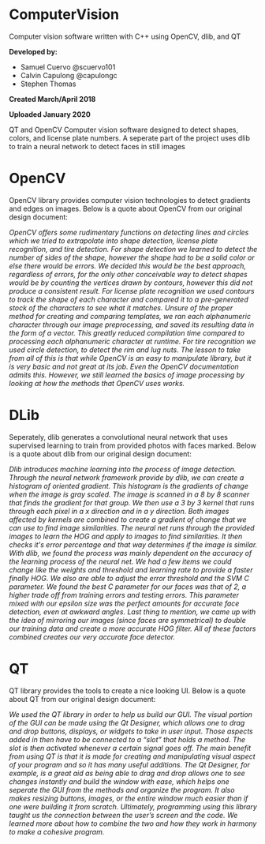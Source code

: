 # ComputerVision
Computer vision software written with C++ using OpenCV, dlib, and QT

**Developed by:**
* Samuel Cuervo @scuervo101
* Calvin Capulong @capulongc
* Stephen Thomas

**Created March/April 2018**

**Uploaded January 2020**

QT and OpenCV Computer vision software designed to detect shapes, colors, and license plate numbers.
A seperate part of the project uses dlib to train a neural network to detect faces in still images

# OpenCV
OpenCV library provides computer vision technologies to detect gradients and edges on images. Below is a quote about OpenCV from our original design document:

*OpenCV offers some rudimentary functions on detecting lines and circles which we tried to extrapolate into shape detection, license plate recognition, and tire detection. For shape detection we learned to detect the number of sides of the shape, however the shape had to be a solid color or else there would be errors. We decided this would be the best approach, regardless of errors, for the only other conceivable way to detect shapes would be by counting the vertices drawn by contours, however this did not produce a consistent result. For license plate recognition we used contours to track the shape of each character and compared it to a pre-generated stock of the characters to see what it matches. Unsure of the proper method for creating and comparing templates, we ran each alphanumeric character through our image preprocessing, and saved its resulting data in the form of a vector. This greatly reduced compilation time compared to processing each alphanumeric character at runtime. For tire recognition we used circle detection, to detect the rim and lug nuts. The lesson to take from all of this is that while OpenCV is an easy to manipulate library, but it is very basic and not great at its job. Even the OpenCV documentation admits this. However, we still learned the basics of image processing by looking at how the methods that OpenCV uses works.*

# DLib
Seperately, dlib generates a convolutional neural network that uses supervised learning to train from provided photos with faces marked. Below is a quote about dlib from our original design document:

*Dlib introduces machine learning into the process of image detection. Through the neural network framework provide by dlib, we can create a histogram of oriented gradient. This histogram is the gradients of change when the image is gray scaled. The image is scanned in a 8 by 8 scanner that finds the gradient for that group. We then use a 3 by 3 kernel that runs through each pixel in a x direction and in a y direction. Both images affected by kernels are combined to create a gradient of change that we can use to find image similarities. The neural net runs through the provided images to learn the HOG and apply to images to find similarities. It then checks it's error percentage and that way determines if the image is similar. With dlib, we found the process was mainly dependent on the accuracy of the learning process of the neural net. We had a few items we could change like the weights and threshold and learning rate to provide a faster finally HOG. We also are able to adjust the error threshold and the SVM C parameter. We found the best C parameter for our faces was that of 2, a higher trade off from training errors and testing errors. This parameter mixed with our epsilon size was the perfect amounts for accurate face detection, even at awkward angles. Last thing to mention, we came up with the idea of mirroring our images (since faces are symmetrical) to double our training data and create a more accurate HOG filter. All of these factors combined creates our very accurate face detector.*

# QT
QT library provides the tools to create a nice looking UI. Below is a quote about QT from our original design document:

*We used the QT library in order to help us build our GUI. The visual portion of the GUI can be made using the Qt Designer, which allows one to drag and drop buttons, displays, or widgets to take in user input. Those aspects added in then have to be connected to a “slot” that holds a method. The slot is then activated whenever a certain signal goes off. The main benefit from using QT is that it is made for creating and manipulating visual aspect of your program and so it has many useful additions. The Qt Designer, for example, is a great aid as being able to drag and drop allows one to see changes instantly and build the window with ease, which helps one seperate the GUI from the methods and organize the program. It also makes resizing buttons, images, or the entire window much easier than if one were building it from scratch. Ultimately, programming using this library taught us the connection between the user’s screen and the code. We learned more about how to combine the two and how they work in harmony to make a cohesive program.*
